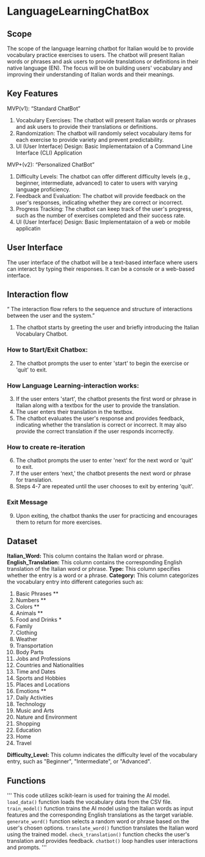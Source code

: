 # LanguageLearningChatBox

## Scope 
The scope of the language learning chatbot for Italian would be to provide vocabulary practice exercises to users. The chatbot will present Italian words or phrases and ask users to provide translations or definitions in their native language (EN). The focus will be on building users' vocabulary and improving their understanding of Italian words and their meanings.

## Key Features
MVP(v1): “Standard ChatBot”
1. Vocabulary Exercises: The chatbot will present Italian words or phrases and ask users to provide their translations or definitions.
2. Randomization: The chatbot will randomly select vocabulary items for each exercise to provide variety and prevent predictability.
3. UI (User Interface) Design: Basic Implementataion of a Command Line Interface (CLI) Application

MVP+(v2): “Personalized ChatBot”    
1. Difficulty Levels: The chatbot can offer different difficulty levels (e.g., beginner, intermediate, advanced) to cater to users with varying language proficiency.
2. Feedback and Evaluation: The chatbot will provide feedback on the user's responses, indicating whether they are correct or incorrect.
3. Progress Tracking: The chatbot can keep track of the user's progress, such as the number of exercises completed and their success rate.
4. UI (User Interface) Design: Basic Implementataion of a web or mobile applicatin

## User Interface
The user interface of the chatbot will be a text-based interface where users can interact by typing their responses. It can be a console or a web-based interface. 

## Interaction flow
“ The interaction flow refers to the sequence and structure of interactions between the user and the system.”

1. The chatbot starts by greeting the user and briefly introducing the Italian Vocabulary Chatbot.

### How to Start/Exit Chatbox:
2. The chatbot prompts the user to enter 'start' to begin the exercise or 'quit' to exit.

### How Language Learning-interaction works:
3. If the user enters 'start', the chatbot presents the first word or phrase in Italian along with a textbox for the user to provide the translation.
4. The user enters their translation in the textbox.
5. The chatbot evaluates the user's response and provides feedback, indicating whether the translation is correct or incorrect. It may also provide the correct translation if the user responds incorrectly.

### How to create re-iteration
6. The chatbot prompts the user to enter 'next' for the next word or 'quit' to exit.
7. If the user enters ‘next,' the chatbot presents the next word or phrase for translation.
8. Steps 4-7 are repeated until the user chooses to exit by entering 'quit'.

### Exit Message
9. Upon exiting, the chatbot thanks the user for practicing and encourages them to return for more exercises.


## Dataset 

**Italian_Word:** This column contains the Italian word or phrase.
**English_Translation:** This column contains the corresponding English translation of the Italian word or phrase.
**Type:** This column specifies whether the entry is a word or a phrase.
**Category:** This column categorizes the vocabulary entry into different categories such as:
1. Basic Phrases **
2. Numbers **
3. Colors **
4. Animals **
5. Food and Drinks *
6. Family
7. Clothing
8. Weather
9. Transportation
10. Body Parts
11. Jobs and Professions
12. Countries and Nationalities
13. Time and Dates
14. Sports and Hobbies
15. Places and Locations
16. Emotions **
17. Daily Activities
18. Technology
19. Music and Arts
20. Nature and Environment
21. Shopping
22. Education
23. Home 
24. Travel



**Difficulty_Level:** This column indicates the difficulty level of the vocabulary entry, such as "Beginner", "Intermediate", or "Advanced".


## Functions

'''
This code utilizes scikit-learn is used for training the AI model.
    `load_data()` function loads the vocabulary data from the CSV file. 
    `train_model()` function trains the AI model using the Italian words as input features and the corresponding English translations as the target variable. 
    `generate_word()` function selects a random word or phrase based on the user's chosen options. 
    `translate_word()` function translates the Italian word using the trained model. 
    `check_translation()` function checks the user's translation and provides feedback. 
    `chatbot()` loop handles user interactions and prompts.
'''
